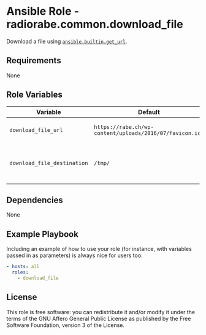 # Ansible Role - radiorabe.common.download_file

Download a file using [`ansible.builtin.get_url`](https://docs.ansible.com/ansible/latest/collections/ansible/builtin/get_url_module.html).

## Requirements

None

## Role Variables

| Variable | Default | Description |
| -------- | ------- | ----------- |
| `download_file_url` | `https://rabe.ch/wp-content/uploads/2016/07/favicon.ico` | URL of file to be downloaded. |
| `download_file_destination` | `/tmp/` | Downloaded file detination path on remote host. |

## Dependencies

None

## Example Playbook

Including an example of how to use your role (for instance, with variables passed in as parameters) is always nice for users too:

```yaml
- hosts: all
  roles:
    - download_file
```

## License

This role is free software: you can redistribute it and/or modify it under the terms of the GNU Affero General Public License as published by the Free Software Foundation, version 3 of the License.
